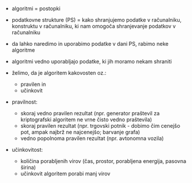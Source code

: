 - algoritmi = postopki
- podatkovne strukture (PS) = kako shranjujemo podatke v računalniku, konstruktu v računalniku, ki nam omogoča shranjevanje podatkov v računalniku
- da lahko naredimo in uporabimo podatke v dani PS, rabimo neke algoritme
- algoritmi vedno uporabljajo podatke, ki jih moramo nekam shraniti

- želimo, da je algoritem kakovosten oz.:
	- pravilen in
	- učinkovit

- pravilnost:
	- skoraj vedno pravilen rezultat (npr. generator praštevil za kriptografski algoritem ne vrne čisto vedno praštevila)
	- skoraj pravilen rezultat (npr. trgovski potnik - dobimo čim cenejšo pot, ampak najbrž ne najcenejšo; barvanje grafa)
	- vedno popolnoma pravilen rezultat (npr. avtonomna vozila)
- učinkovitost:
	- količina porabljenih virov (čas, prostor, porabljena energija, pasovna širina)
	- učinkovit algoritem porabi manj virov